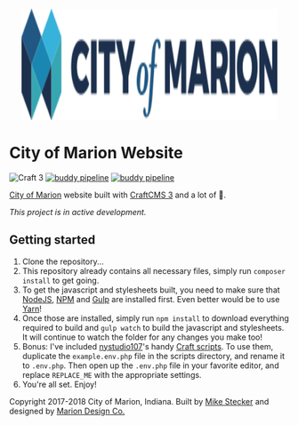 <p align="center">
  <img width="460" height="200" src="storage/rebrand/logo/logo-com-word-mark.svg">
</p>

# City of Marion Website
![Craft 3](https://img.shields.io/badge/built%20with-craft%203-red.svg?style=flat-square)
[![buddy pipeline](https://app.buddy.works/cityofmarion/city-of-marion/pipelines/pipeline/64152/badge.svg?token=69b391b5bac8414758e646b1e2c4c26ed1145f5e0ec5de6f07c3a52fa721b371 "buddy pipeline")](https://app.buddy.works/cityofmarion/city-of-marion/pipelines/pipeline/64152)
[![buddy pipeline](https://app.buddy.works/cityofmarion/city-of-marion/pipelines/pipeline/67650/badge.svg?token=69b391b5bac8414758e646b1e2c4c26ed1145f5e0ec5de6f07c3a52fa721b371 "buddy pipeline")](https://app.buddy.works/cityofmarion/city-of-marion/pipelines/pipeline/67650)

[City of Marion](https://cityofmarion.in.gov) website built with [CraftCMS 3](https://craftcms.com) and a lot of 💜.

*This project is in active development.*


## Getting started

1. Clone the repository...
2. This repository already contains all necessary files, simply run `composer install` to get going.
3. To get the javascript and stylesheets built, you need to make sure that [NodeJS](https://nodejs.org), [NPM](https://www.npmjs.com/) and [Gulp](https://gulpjs.com) are installed first. Even better would be to use [Yarn](https://yarnpkg.com)!
4. Once those are installed, simply run `npm install` to download everything required to build and `gulp watch` to build the javascript and stylesheets. It will continue to watch the folder for any changes you make too!
4. Bonus: I've included [nystudio107](https://github.com/nystudio107/)'s handy [Craft scripts](https://github.com/nystudio107/craft-scripts). To use them, duplicate the `example.env.php` file in the scripts directory, and rename it to `.env.php`. Then open up the `.env.php` file in your favorite editor, and replace `REPLACE_ME` with the appropriate settings.
5. You're all set. Enjoy!


Copyright 2017-2018 City of Marion, Indiana. Built by [Mike Stecker](http://mikestecker.com) and designed by [Marion Design Co.](http://www.mariondesign.co)

